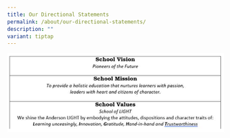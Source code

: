 ```yaml
---
title: Our Directional Statements
permalink: /about/our-directional-statements/
description: ""
variant: tiptap
---
```

![](/images/Updated_School_VMV_2023.png)